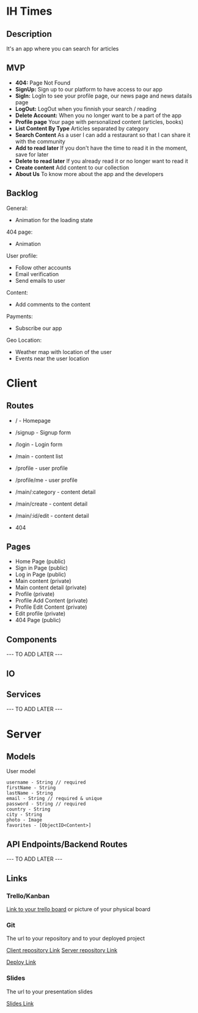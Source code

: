 # IH Times

## Description

It's an app where you can search for articles

## MVP

-  **404:** Page Not Found
-  **SignUp:** Sign up to our platform to have access to our app 
-  **SigIn:** LogIn to see your profile page, our news page and news datails page 
-  **LogOut:** LogOut when you finnish your search / reading
-  **Delete Account:** When you no longer want to be a part of the app
-  **Profile page** Your page with personalized content (articles, books)
-  **List Content By Type** Articles separated by category
-  **Search Content** As a user I can add a restaurant so that I can share it with the community
-  **Add to read later** If you don't have the time to read it in the moment, save for later
-  **Delete to read later** If you already read it or no longer want to read it
-  **Create content** Add content to our collection
-  **About Us** To know more about the app and the developers

## Backlog

General:
- Animation for the loading state

404 page:
- Animation 

User profile:
- Follow other accounts
- Email verification
- Send emails to user

Content:
- Add comments to the content

Payments:
- Subscribe our app

Geo Location:
- Weather map with location of the user
- Events near the user location
  
# Client

## Routes

- / - Homepage
- /signup - Signup form
- /login - Login form
- /main - content list
- /profile - user profile
- /profile/me - user profile
- /main/:category - content detail
- /main/create - content detail
- /main/:id/edit - content detail

- 404

## Pages

- Home Page (public)
- Sign in Page (public)
- Log in Page (public)
- Main content (private)
- Main content detail (private)
- Profile (private)
- Profile Add Content  (private)
- Profile Edit Content (private)
- Edit profile (private)
- 404 Page (public)

## Components

--- TO ADD LATER ---

## IO


## Services

--- TO ADD LATER ---


# Server

## Models

User model

```
username - String // required
firstName - String
lastName - String
email - String // required & unique
password - String // required
country - String
city - String
photo - Image
favorites - [ObjectID<Content>]
```

## API Endpoints/Backend Routes

--- TO ADD LATER ---
  

## Links

### Trello/Kanban

[Link to your trello board](https://trello.com) or picture of your physical board

### Git

The url to your repository and to your deployed project

[Client repository Link](http://github.com)
[Server repository Link](http://github.com)

[Deploy Link](http://heroku.com)

### Slides

The url to your presentation slides

[Slides Link](http://slides.com)
